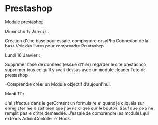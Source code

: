 # Prestashop
Module prestashop


Dimanche 15 Janvier :

Création d'une base pour essaie.
comprendre easyPhp
Connexion de la base
Voir des livres pour comprendre Prestashop


Lundi 16 Janvier :

Supprimer base de données (essaie d'hier)
regarder le site prestashop 
supprimer tous ce qu'il y avait dessus avec un module cleaner
Tuto de prestashop 

-Comprendre créer un Module objectif d'aujourd'hui.

Mardi 17 :

J'ai effectué dans le getContent un formulaire et quand je cliquais sur enregister me disait bien que j'avais cliqué sur le bouton.
Sauf que cela ne remplit pas le critre demandée.
J'essaie de comprendre les modules qui extends AdminContoller et Hook.
